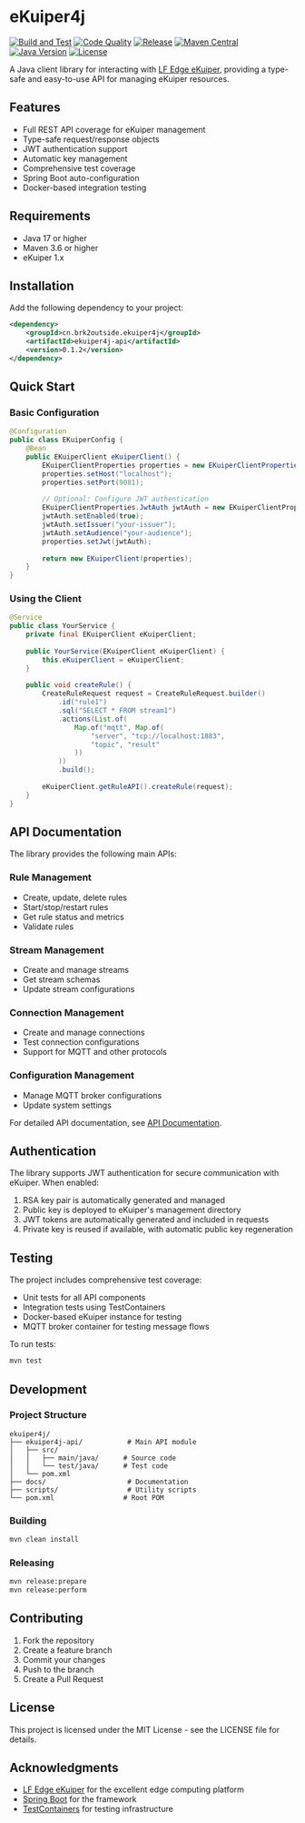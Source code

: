 # eKuiper4j

[![Build and Test](https://github.com/Ldsystem/ekuiper4j/actions/workflows/build.yml/badge.svg)](https://github.com/Ldsystem/ekuiper4j/actions/workflows/build.yml)
[![Code Quality](https://github.com/Ldsystem/ekuiper4j/actions/workflows/code-quality.yml/badge.svg)](https://github.com/Ldsystem/ekuiper4j/actions/workflows/code-quality.yml)
[![Release](https://github.com/Ldsystem/ekuiper4j/actions/workflows/release.yml/badge.svg)](https://github.com/Ldsystem/ekuiper4j/actions/workflows/release.yml)
[![Maven Central](https://img.shields.io/maven-central/v/cn.brk2outside.ekuiper4j/ekuiper4j-api)](https://search.maven.org/artifact/cn.brk2outside.ekuiper4j/ekuiper4j-api)
[![Java Version](https://img.shields.io/badge/java-17-blue.svg)](https://www.oracle.com/java/technologies/javase/jdk17-archive-downloads.html)
[![License](https://img.shields.io/github/license/Ldsystem/ekuiper4j)](https://github.com/Ldsystem/ekuiper4j/blob/main/LICENSE)

A Java client library for interacting with [LF Edge eKuiper](https://github.com/lf-edge/ekuiper), providing a type-safe and easy-to-use API for managing eKuiper resources.

## Features

- Full REST API coverage for eKuiper management
- Type-safe request/response objects
- JWT authentication support
- Automatic key management
- Comprehensive test coverage
- Spring Boot auto-configuration
- Docker-based integration testing

## Requirements

- Java 17 or higher
- Maven 3.6 or higher
- eKuiper 1.x

## Installation

Add the following dependency to your project:

```xml
<dependency>
    <groupId>cn.brk2outside.ekuiper4j</groupId>
    <artifactId>ekuiper4j-api</artifactId>
    <version>0.1.2</version>
</dependency>
```

## Quick Start

### Basic Configuration

```java
@Configuration
public class EKuiperConfig {
    @Bean
    public EKuiperClient eKuiperClient() {
        EKuiperClientProperties properties = new EKuiperClientProperties();
        properties.setHost("localhost");
        properties.setPort(9081);
      
        // Optional: Configure JWT authentication
        EKuiperClientProperties.JwtAuth jwtAuth = new EKuiperClientProperties.JwtAuth();
        jwtAuth.setEnabled(true);
        jwtAuth.setIssuer("your-issuer");
        jwtAuth.setAudience("your-audience");
        properties.setJwt(jwtAuth);
      
        return new EKuiperClient(properties);
    }
}
```

### Using the Client

```java
@Service
public class YourService {
    private final EKuiperClient eKuiperClient;
  
    public YourService(EKuiperClient eKuiperClient) {
        this.eKuiperClient = eKuiperClient;
    }
  
    public void createRule() {
        CreateRuleRequest request = CreateRuleRequest.builder()
            .id("rule1")
            .sql("SELECT * FROM stream1")
            .actions(List.of(
                Map.of("mqtt", Map.of(
                    "server", "tcp://localhost:1883",
                    "topic", "result"
                ))
            ))
            .build();
          
        eKuiperClient.getRuleAPI().createRule(request);
    }
}
```

## API Documentation

The library provides the following main APIs:

### Rule Management

- Create, update, delete rules
- Start/stop/restart rules
- Get rule status and metrics
- Validate rules

### Stream Management

- Create and manage streams
- Get stream schemas
- Update stream configurations

### Connection Management

- Create and manage connections
- Test connection configurations
- Support for MQTT and other protocols

### Configuration Management

- Manage MQTT broker configurations
- Update system settings

For detailed API documentation, see [API Documentation](docs/document.json).

## Authentication

The library supports JWT authentication for secure communication with eKuiper. When enabled:

1. RSA key pair is automatically generated and managed
2. Public key is deployed to eKuiper's management directory
3. JWT tokens are automatically generated and included in requests
4. Private key is reused if available, with automatic public key regeneration

## Testing

The project includes comprehensive test coverage:

- Unit tests for all API components
- Integration tests using TestContainers
- Docker-based eKuiper instance for testing
- MQTT broker container for testing message flows

To run tests:

```bash
mvn test
```

## Development

### Project Structure

```
ekuiper4j/
├── ekuiper4j-api/           # Main API module
│   ├── src/
│   │   ├── main/java/      # Source code
│   │   └── test/java/      # Test code
│   └── pom.xml
├── docs/                    # Documentation
├── scripts/                 # Utility scripts
└── pom.xml                 # Root POM
```

### Building

```bash
mvn clean install
```

### Releasing

```bash
mvn release:prepare
mvn release:perform
```

## Contributing

1. Fork the repository
2. Create a feature branch
3. Commit your changes
4. Push to the branch
5. Create a Pull Request

## License

This project is licensed under the MIT License - see the LICENSE file for details.

## Acknowledgments

- [LF Edge eKuiper](https://github.com/lf-edge/ekuiper) for the excellent edge computing platform
- [Spring Boot](https://spring.io/projects/spring-boot) for the framework
- [TestContainers](https://www.testcontainers.org/) for testing infrastructure
